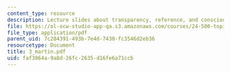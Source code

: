 ```yaml
---
content_type: resource
description: Lecture slides about transparency, reference, and consciousness.
file: https://ol-ocw-studio-app-qa.s3.amazonaws.com/courses/24-500-topics-in-philosophy-of-mind-perceptual-experience-spring-2007/faf3864a9a8d26fc2635d16fe6a71ccb_3_martin.pdf
file_type: application/pdf
parent_uid: 7c284391-493b-7e4d-7430-fc3546d2eb36
resourcetype: Document
title: 3_martin.pdf
uid: faf3864a-9a8d-26fc-2635-d16fe6a71ccb
---
```

